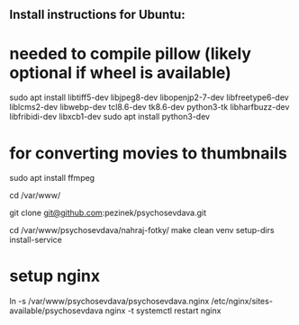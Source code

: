Install instructions for Ubuntu:
--------------------------------

# needed to compile pillow (likely optional if wheel is available)
sudo apt install libtiff5-dev libjpeg8-dev libopenjp2-7-dev libfreetype6-dev liblcms2-dev libwebp-dev tcl8.6-dev tk8.6-dev python3-tk libharfbuzz-dev libfribidi-dev libxcb1-dev
sudo apt install python3-dev

# for converting movies to thumbnails
sudo apt install ffmpeg

cd /var/www/

git clone git@github.com:pezinek/psychosevdava.git

cd /var/www/psychosevdava/nahraj-fotky/
make clean venv setup-dirs install-service


# setup nginx
ln -s /var/www/psychosevdava/psychosevdava.nginx /etc/nginx/sites-available/psychosevdava
nginx -t
systemctl restart nginx

